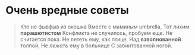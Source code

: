 # Очень вредные советы
>Кто не фывфыв из окошка
>Вместе с маминым umbrella,
>Тот лихим **парашютистом**
Конфликта не случилось, пробуем еще.
>Не считается пока.
>Не лететь ему, как птице,
>Над __взволнованной__ толпой,
>Не *лежать* ему в больнице
>С забинтованной ногой.